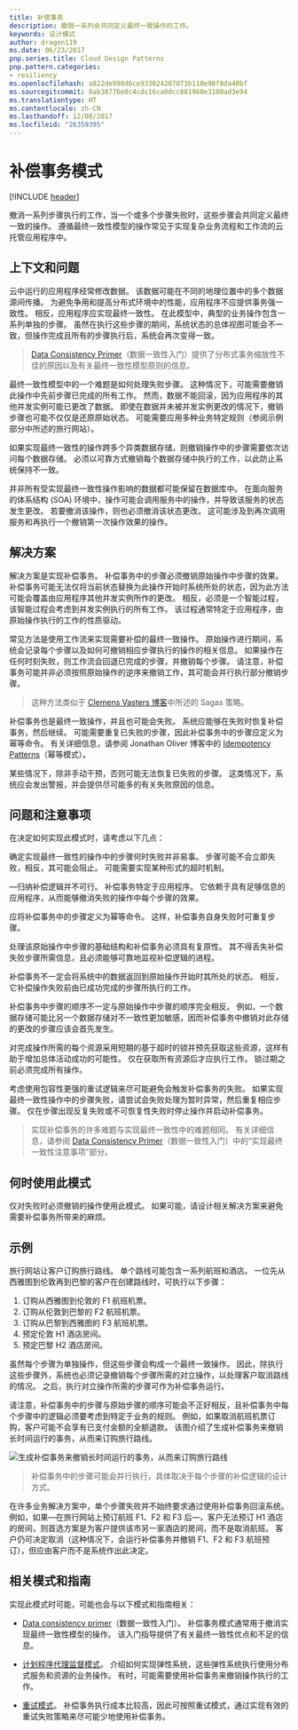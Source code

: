 ```yaml
---
title: 补偿事务
description: 撤销一系列会共同定义最终一致操作的工作。
keywords: 设计模式
author: dragon119
ms.date: 06/23/2017
pnp.series.title: Cloud Design Patterns
pnp.pattern.categories:
- resiliency
ms.openlocfilehash: a822de990d6ce933024207073b110e98f8da40bf
ms.sourcegitcommit: 8ab30776e0c4cdc16ca0dcc881960e3108ad3e94
ms.translationtype: HT
ms.contentlocale: zh-CN
ms.lasthandoff: 12/08/2017
ms.locfileid: "26359395"
---
```

# <a name="compensating-transaction-pattern"></a>补偿事务模式

[!INCLUDE [header](../_includes/header.md)]

撤消一系列步骤执行的工作，当一个或多个步骤失败时，这些步骤会共同定义最终一致的操作。 遵循最终一致性模型的操作常见于实现复杂业务流程和工作流的云托管应用程序中。

## <a name="context-and-problem"></a>上下文和问题

云中运行的应用程序经常修改数据。 该数据可能在不同的地理位置中的多个数据源间传播。 为避免争用和提高分布式环境中的性能，应用程序不应提供事务强一致性。 相反，应用程序应实现最终一致性。 在此模型中，典型的业务操作包含一系列单独的步骤。 虽然在执行这些步骤的期间，系统状态的总体视图可能会不一致，但操作完成且所有的步骤执行后，系统会再次变得一致。

> [Data Consistency Primer](https://msdn.microsoft.com/library/dn589800.aspx)（数据一致性入门）提供了分布式事务缩放性不佳的原因以及有关最终一致性模型原则的信息。

最终一致性模型中的一个难题是如何处理失败步骤。 这种情况下，可能需要撤销此操作中先前步骤已完成的所有工作。 然而，数据不能回滚，因为应用程序的其他并发实例可能已更改了数据。 即使在数据并未被并发实例更改的情况下，撤销步骤也可能不仅仅是还原原始状态。 可能需要应用多种业务特定规则（参阅示例部分中所述的旅行网站）。

如果实现最终一致性的操作跨多个异类数据存储，则撤销操作中的步骤需要依次访问每个数据存储。 必须以可靠方式撤销每个数据存储中执行的工作，以此防止系统保持不一致。

并非所有受实现最终一致性操作影响的数据都可能保留在数据库中。 在面向服务的体系结构 (SOA) 环境中，操作可能会调用服务中的操作，并导致该服务的状态发生更改。 若要撤消该操作，则也必须撤消该状态更改。 这可能涉及到再次调用服务和再执行一个撤销第一次操作效果的操作。

## <a name="solution"></a>解决方案

解决方案是实现补偿事务。 补偿事务中的步骤必须撤销原始操作中步骤的效果。 补偿事务可能无法仅将当前状态替换为此操作开始时系统所处的状态，因为此方法可能会覆盖由应用程序其他并发实例所作的更改。 相反，必须是一个智能过程，该智能过程会考虑到并发实例执行的所有工作。 该过程通常特定于应用程序，由原始操作执行的工作的性质驱动。

常见方法是使用工作流来实现需要补偿的最终一致操作。 原始操作进行期间，系统会记录每个步骤以及如何可撤销相应步骤执行的操作的相关信息。 如果操作在任何时刻失败，则工作流会回退已完成的步骤，并撤销每个步骤。 请注意，补偿事务可能并非必须按照原始操作的逆序来撤销工作，其可能会并行执行部分撤销步骤。

> 这种方法类似于 [Clemens Vasters 博客](http://vasters.com/clemensv/2012/09/01/Sagas.aspx)中所述的 Sagas 策略。

补偿事务也是最终一致操作，并且也可能会失败。 系统应能够在失败时恢复补偿事务，然后继续。 可能需要重复已失败的步骤，因此补偿事务中的步骤应定义为幂等命令。 有关详细信息，请参阅 Jonathan Oliver 博客中的 [Idempotency Patterns](http://blog.jonathanoliver.com/idempotency-patterns/)（幂等模式）。

某些情况下，除非手动干预，否则可能无法恢复已失败的步骤。 这类情况下，系统应会发出警报，并会提供尽可能多的有关失败原因的信息。

## <a name="issues-and-considerations"></a>问题和注意事项

在决定如何实现此模式时，请考虑以下几点：

确定实现最终一致性的操作中的步骤何时失败并非易事。 步骤可能不会立即失败，相反，其可能会阻止。 可能需要实现某种形式的超时机制。

—归纳补偿逻辑并不可行。 补偿事务特定于应用程序。 它依赖于具有足够信息的应用程序，从而能够撤消失败的操作中每个步骤的效果。

应将补偿事务中的步骤定义为幂等命令。 这样，补偿事务自身失败时可重复步骤。

处理该原始操作中步骤的基础结构和补偿事务必须具有复原性。 其不得丢失补偿失败步骤所需信息，且必须能够可靠地监视补偿逻辑的进程。

补偿事务不一定会将系统中的数据返回到原始操作开始时其所处的状态。 相反，它补偿操作失败前由已成功完成的步骤所执行的工作。

补偿事务中步骤的顺序不一定与原始操作中步骤的顺序完全相反。 例如，一个数据存储可能比另一个数据存储对不一致性更加敏感，因而补偿事务中撤销对此存储的更改的步骤应该会首先发生。

对完成操作所需的每个资源采用短期的基于超时的锁并预先获取这些资源，这样有助于增加总体活动成功的可能性。 仅在获取所有资源后才应执行工作。 锁过期之前必须完成所有操作。

考虑使用包容性更强的重试逻辑来尽可能避免会触发补偿事务的失败。 如果实现最终一致性操作中的步骤失败，请尝试会失败处理为暂时异常，然后重复相应步骤。 仅在步骤出现反复失败或不可恢复性失败时停止操作并启动补偿事务。

> 实现补偿事务的许多难题与实现最终一致性中的难题相同。 有关详细信息，请参阅 [Data Consistency Primer](https://msdn.microsoft.com/library/dn589800.aspx)（数据一致性入门）中的“实现最终一致性注意事项”部分。

## <a name="when-to-use-this-pattern"></a>何时使用此模式

仅对失败时必须撤销的操作使用此模式。 如果可能，请设计相关解决方案来避免需要补偿事务所带来的麻烦。

## <a name="example"></a>示例

旅行网站让客户订购旅行路线。 单个路线可能包含一系列航班和酒店。 一位先从西雅图到伦敦再到巴黎的客户在创建路线时，可执行以下步骤：

1. 订购从西雅图到伦敦的 F1 航班机票。
2. 订购从伦敦到巴黎的 F2 航班机票。
3. 订购从巴黎到西雅图的 F3 航班机票。
4. 预定伦敦 H1 酒店房间。
5. 预定巴黎 H2 酒店房间。

虽然每个步骤为单独操作，但这些步骤会构成一个最终一致操作。 因此，除执行这些步骤外，系统也必须记录撤销每个步骤所需的对立操作，以处理客户取消路线的情况。 之后，执行对立操作所需的步骤可作为补偿事务运行。

请注意，补偿事务中的步骤与原始步骤的顺序可能会不正好相反，且补偿事务中每个步骤中的逻辑必须要考虑到特定于业务的规则。 例如，如果取消航班机票订购，客户可能不会享有已支付金额的全额退款。 该图介绍了生成补偿事务来撤销长时间运行的事务，从而来订购旅行路线。

![生成补偿事务来撤销长时间运行的事务，从而来订购旅行路线](./_images/compensating-transaction-diagram.png)


> 补偿事务中的步骤可能会并行执行，具体取决于每个步骤的补偿逻辑的设计方式。

在许多业务解决方案中，单个步骤失败并不始终要求通过使用补偿事务回滚系统。 例如，如果&mdash;在旅行网站上预订航班 F1、F2 和 F3 后&mdash;，客户无法预订 H1 酒店的房间，则首选方案是为客户提供该市另一家酒店的房间，而不是取消航班。 客户仍可决定取消（这种情况下，会运行补偿事务并撤销 F1、F2 和 F3 航班预订），但应由客户而不是系统作出此决定。

## <a name="related-patterns-and-guidance"></a>相关模式和指南

实现此模式时可能，可能也会与以下模式和指南相关：

- [Data consistency primer](https://msdn.microsoft.com/library/dn589800.aspx)（数据一致性入门）。 补偿事务模式通常用于撤消实现最终一致性模型的操作。 该入门指导提供了有关最终一致性优点和不足的信息。

- [计划程序代理监督模式](scheduler-agent-supervisor.md)。 介绍如何实现弹性系统，这些弹性系统执行使用分布式服务和资源的业务操作。 有时，可能需要使用补偿事务来撤销操作执行的工作。

- [重试模式](./retry.md)。 补偿事务执行成本比较高，因此可按照重试模式，通过实现有效的重试失败策略来尽可能少地使用补偿事务。
